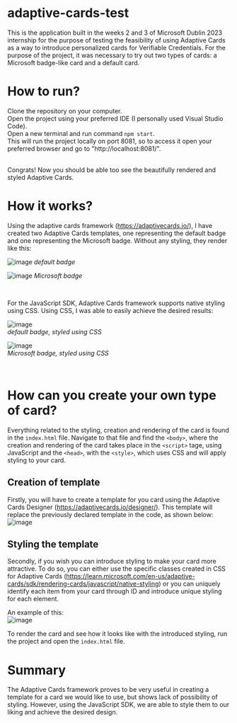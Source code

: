 # adaptive-cards-test
This is the application built in the weeks 2 and 3 of Microsoft Dublin 2023 internship for the purpose of testing the feasibility of using Adaptive Cards as a way to introduce personalized cards for Verifiable Credentials. For the purpose of the project, it was necessary to try out two types of cards: a Microsoft badge-like card and a default card. <br>

# How to run?
Clone the repository on your computer. <br>
Open the project using your preferred IDE (I personally used Visual Studio Code). <br>
Open a new terminal and run command <code>npm start</code>. <br>
This will run the project locally on port 8081, so to access it open your preferred browser and go to "http://localhost:8081/". <br>

<br>
Congrats! Now you should be able too see the beautifully rendered and styled Adaptive Cards.

# How it works?
Using the adaptive cards framework (https://adaptivecards.io/), I have created two Adaptive Cards templates, one representing the default badge and one representing the Microsoft badge. Without any styling, they render like this: <br>

![image](https://github.com/alexandracarutasu2/adaptive-cards-test/assets/138585227/7b7bedf8-b542-4de7-8893-713cca43a5af)
*default badge* <br>

![image](https://github.com/alexandracarutasu2/adaptive-cards-test/assets/138585227/b80e147f-7a0b-49f8-9f9c-fee77e1bf625)
*Microsoft badge*<br>

<br>

For the JavaScript SDK, Adaptive Cards framework supports native styling using CSS. Using CSS, I was able to easily achieve the desired results: <br> 

![image](https://github.com/alexandracarutasu2/adaptive-cards-test/assets/138585227/83457017-f6d5-4e88-9f15-8b27b4b1cdf9) 
<br>
*default badge, styled using CSS* <br>


![image](https://github.com/alexandracarutasu2/adaptive-cards-test/assets/138585227/70a625f4-d30d-460c-944c-35dac73d827f)
<br>
*Microsoft badge, styled using CSS* <br>

<br>

# How can you create your own type of card?

Everything related to the styling, creation and rendering of the card is found in the `index.html` file. Navigate to that file and find the `<body>`, where the creation and rendering of the card takes place in the `<script>` tage, using JavaScript and the `<head>`, with the `<style>`, which uses CSS and will apply styling to your card. <br>
## Creation of template
Firstly, you will have to create a template for you card using the Adaptive Cards Designer (https://adaptivecards.io/designer/). This template will replace the previously declared template in the code, as shown below:
![image](https://github.com/alexandracarutasu2/adaptivecards/assets/138585227/dee91df0-ad7a-47af-8150-fc086846e194)
<br>

## Styling the template
Secondly, if you wish you can introduce styling to make your card more attractive. To do so, you can either use the specific classes created in CSS for Adaptive Cards (https://learn.microsoft.com/en-us/adaptive-cards/sdk/rendering-cards/javascript/native-styling) or you can uniquely identify each item from your card through ID and introduce unique styling for each element. <br>

An example of this: <br>
![image](https://github.com/alexandracarutasu2/adaptivecards/assets/138585227/cf6c197e-ab2f-4eb9-b38c-09c378517fe0)

To render the card and see how it looks like with the introduced styling, run the project and open the `index.html` file.

# Summary
The Adaptive Cards framework proves to be very useful in creating a template for a card we would like to use, but shows lack of possibility of styling. However, using the JavaScript SDK, we are able to style them to our liking and achieve the desired design.

